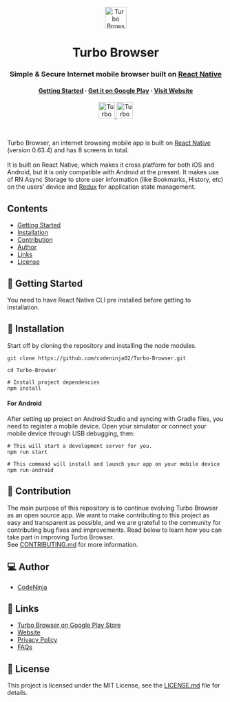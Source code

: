 <p align="center">
    <img height="50px" src="https://res.cloudinary.com/dpj9ddsjf/image/upload/v1616272706/planetIcon_l7q4jy.svg" alt="Turbo Browser svg icon" />
</p>
<h1 align="center">
    Turbo Browser
</h1>
<h3 align="center">
   <strong>Simple</strong> &amp; <strong>Secure</strong> Internet mobile browser built on <a href="https://reactnative.dev/"><strong>React Native</strong></a>
</h3>
<h4 align="center">
  <a href="">Getting Started</a> <span> <strong>·</strong> </span> <a href="https://play.google.com/store/apps/details?id=com.turbo_infinitus">Get it on Google Play</a> <span> <strong>·</strong> </span> <a href="https://turbo-browser.netlify.app/">Visit Website</a>
</h4>
<p align="center">
  <a target="_blank" href="https://play.google.com/store/apps/details?id=com.turbo_infinitus">
    <img height="38px" src="https://res.cloudinary.com/dpj9ddsjf/image/upload/v1616240506/get-it-on-google-play_ncjdep.svg" alt="Turbo Browser on Google Play" />
  </a>
  <a target="_blank" href="https://turbo-browser.netlify.app/">
    <img height="38px" src="https://res.cloudinary.com/dpj9ddsjf/image/upload/v1616242244/visit-website_axucr8.svg" alt="Turbo Browser website" />
  </a>
</p>
<br>
<p>
    Turbo Browser, an internet browsing mobile app is built on <a href="https://reactnative.dev/">React Native</a> (version 0.63.4) and has 8 screens in total.<br><br>
    It is built on React Native, which makes it cross platform for both iOS and Android, but it is only compatible with Android at the present. It makes use of RN Async Storage to store user information (like Bookmarks, History, etc) on the users' device and <a href="https://redux.js.org/">Redux</a> for application state management.
</p>
<h2>
    Contents
</h2>

- [Getting Started](#-----getting-started)
- [Installation](#-----installation)
- [Contribution](#-----contribution)
- [Author](#-----author)
- [Links](#-----links)
- [License](#-----license)

<h2>
    🚀 Getting Started
</h2>
<p>
    You need to have React Native CLI pre installed before getting to installation.
</p>
<h2>
    📖 Installation
</h2>
<p>
    Start off by cloning the repository and installing the node modules.
</p>

```  
git clone https://github.com/codeninja02/Turbo-Browser.git
  
cd Turbo-Browser

# Install project dependencies
npm install  
``` 

<h4>
    For Android
</h4>
<p>
    After setting up project on Android Studio and syncing with Gradle files, you need to register a mobile device. Open your simulator or connect your mobile device through USB debugging, then:
</p>

```
# This will start a development server for you.
npm run start

# This command will install and launch your app on your mobile device
npm run-android
```

<h2>
    👏 Contribution
</h2>
<p>
    The main purpose of this repository is to continue evolving Turbo Browser as an open source app. We want to make contributing to this project as easy and transparent as possible, and we are grateful to the community for contributing bug fixes and improvements. Read below to learn how you can take part in improving Turbo Browser.<br>
    See <a href="https://github.com/codeninja02/Turbo-Browser/blob/master/CONTRIBUTING.md">CONTRIBUTING.md</a> for more information.
</p>

<h2>
    💻 Author
</h2>

- [CodeNinja](https://github.com/codeninja02)

<h2>
    🔗 Links
</h2>

- [Turbo Browser on Google Play Store](https://play.google.com/store/apps/details?id=com.turbo_infinitus)
- [Website](https://turbo-browser.netlify.app/)
- [Privacy Policy](https://turbo-browser.netlify.app/privacy-policy.html)
- [FAQs](https://turbo-browser.netlify.app/help.html)

<h2>
    📄 License
</h2>
<p>
    This project is licensed under the MIT License, see the <a href="https://github.com/codeninja02/Turbo-Browser/blob/master/LICENSE">LICENSE.md</a> file for details.
</p>
